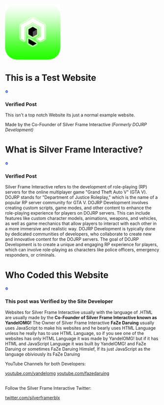 <img src="DOJRPDevelopmentSpringLogo25.png" alt="DOJRPLogo">

# This is a Test Website
<svg xmlns="http://www.w3.org/2000/svg" viewBox="0 0 24 24" width="10" height="10">
  <path fill="#405DE6" d="M12 2C6.48 2 2 6.48 2 12s4.48 10 10 10 10-4.48 10-10S17.52 2 12 2zm-2.22 14.24l-3.56-3.56c-.39-.39-.39-1.02 0-1.41l.94-.94c.39-.39 1.02-.39 1.41 0l2.62 2.62 4.67-4.67c.39-.39 1.02-.39 1.41 0l.94.94c.39.39.39 1.02 0 1.41l-5.61 5.61c-.39.39-1.02.39-1.41 0z"/>
</svg> <h3>Verified Post</h3>

<p> This isn't a top notch Website its just a normal example website. </p>
<abbr> Made by the Co-Founder of Silver Frame Interactive <i>(Formerly DOJRP Development)</i></abbr>


# What is Silver Frame Interactive? 
<svg xmlns="http://www.w3.org/2000/svg" viewBox="0 0 24 24" width="10" height="10">
  <path fill="#405DE6" d="M12 2C6.48 2 2 6.48 2 12s4.48 10 10 10 10-4.48 10-10S17.52 2 12 2zm-2.22 14.24l-3.56-3.56c-.39-.39-.39-1.02 0-1.41l.94-.94c.39-.39 1.02-.39 1.41 0l2.62 2.62 4.67-4.67c.39-.39 1.02-.39 1.41 0l.94.94c.39.39.39 1.02 0 1.41l-5.61 5.61c-.39.39-1.02.39-1.41 0z"/>
</svg> <h3>Verified Post</h3>


<p> Silver Frame Interactive refers to the development of role-playing (RP) servers for the online multiplayer game "Grand Theft Auto V" (GTA V). DOJRP stands for "Department of Justice Roleplay," which is the name of a popular RP server community for GTA V. DOJRP Development involves creating custom scripts, game modes, and other content to enhance the role-playing experience for players on DOJRP servers. This can include features like custom character models, animations, weapons, and vehicles, as well as game mechanics that allow players to interact with each other in a more immersive and realistic way. DOJRP Development is typically done by dedicated communities of developers, who collaborate to create new and innovative content for the DOJRP servers. The goal of DOJRP Development is to create a unique and engaging RP experience for players, which can involve role-playing as characters like police officers, emergency responders, or criminals.</p>


# Who Coded this Website 
<svg xmlns="http://www.w3.org/2000/svg" viewBox="0 0 24 24" width="10" height="10">
  <path fill="#405DE6" d="M12 2C6.48 2 2 6.48 2 12s4.48 10 10 10 10-4.48 10-10S17.52 2 12 2zm-2.22 14.24l-3.56-3.56c-.39-.39-.39-1.02 0-1.41l.94-.94c.39-.39 1.02-.39 1.41 0l2.62 2.62 4.67-4.67c.39-.39 1.02-.39 1.41 0l.94.94c.39.39.39 1.02 0 1.41l-5.61 5.61c-.39.39-1.02.39-1.41 0z"/>
</svg> <h3>This post was Verified by the Site Developer</h3>

<p> Websites for Silver Frame Interactive usually with the language of .HTML are usually made by the <b>Co-Founder of Silver Frame Interactive known as YandelOMG!</b> The Owner of Silver Frame Interactive <b>FaZe Daruing</b> usually uses JavaScript to make his websites and he bearly uses HTML Language unless he really has to use HTML Language, so if you see one of the websites has only HTML Language it was made by YandelOMG! but if it has HTML and JavaScript Language it was built by YandelOMG! and FaZe Daruing or sometimes FaZe Daruing Himslef, If its just JavaScript as the language obiviously its FaZe Daruing</p>

<p> YouTube Channels for both Developers:</p>
<a href="https://youtube.com/yandelomg">youtube.com/yandelomg</a>
<a href="https://youtube.com/@FaZeDaruing">youtube.com/fazedaruing</a>
<br>
<br>
<p> Follow the Silver Frame Interactive Twitter:</p>
<a href="https://twitter.com/@silverframerblx">twitter.com/silverframerblx</a>
